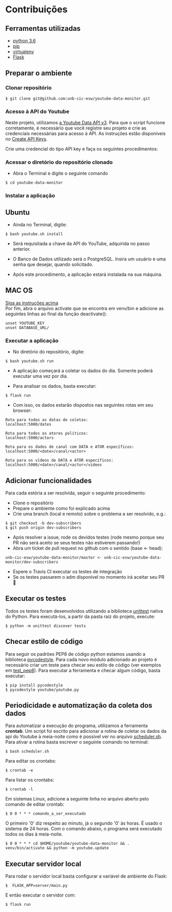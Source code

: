 # Contribuições

## Ferramentas utilizadas

* [python 3.6](https://www.python.org/)
* [pip](https://pypi.python.org/pypi/pip)
* [virtualenv](https://virtualenv.pypa.io/en/stable/userguide/)
* [Flask](http://flask.pocoo.org/)

## Preparar o ambiente

### Clonar repositório

```
$ git clone git@github.com:unb-cic-esw/youtube-data-monitor.git
```

### Acesso à API do Youtube

Neste projeto, utilizamos
[a Youtube Data API v3](https://developers.google.com/youtube/v3/). Para que o
script funcione corretamente, é necessário que você registre seu projeto e
crie as credenciais necessárias para acesso à API. As instruções estão
disponíveis no [Create API Keys](https://developers.google.com/youtube/registering_an_application#Create_API_Keys).

Crie uma credencial do tipo API key e faça os seguintes procedimentos:

### Acessar o diretório do repositório clonado

- Abra o Terminal e digite o seguinte comando

```
$ cd youtube-data-monitor
```

### Instalar a aplicação

## Ubuntu

- Ainda no Terminal, digite:

```
$ bash youtube.sh install
```

- Será requisitada a chave da API do YouTube, adquirida no passo anterior.

- O Banco de Dados utilizado será o PostgreSQL. Insira um usuário e uma senha que desejar, quando solicitado.

- Após este procedimento, a aplicação estará instalada na sua máquina.

## MAC OS
 [Siga as instruções acima](#ubuntu)<br />
 Por fim, abra o arquivo activate que se encontra em venv/bin e adicione as seguintes linhas ao final da função deactivate():
 ```
 unset YOUTUBE_KEY
 unset DATABASE_URL/
 ```


### Executar a aplicação

- No diretório do repositório, digite:

```
$ bash youtube.sh run
```
- A aplicação começará a coletar os dados do dia. Somente poderá executar uma vez por dia.

- Para analisar os dados, basta executar:

```
$ flask run
```

- Com isso, os dados estarão dispostos nas seguintes rotas em seu browser:

```
Rota para todas as datas de coletas:
localhost:5000/dates

Rota para todos os atores políticos:
localhost:5000/actors

Rota para os dados de canal com DATA e ATOR específicos:
localhost:5000/<date>/canal/<actor>

Rota para os vídeos de DATA e ATOR específicos:
localhost:5000/<date>/canal/<actor>/videos
```

## Adicionar funcionalidades

Para cada estória a ser resolvida, seguir o seguinte procedimento:

- Clone o repositório
- Prepare o ambiente como foi explicado acima
- Crie uma branch (local e remoto) sobre o problema a ser resolvido, e.g.:

```
$ git checkout -b dev-subscribers
$ git push origin dev-subscribers
```

- Após resolver a issue, rode os devidos testes (rode mesmo porque seu PR não
  será aceito se seus testes não estiverem passando!)
- Abra um ticket de pull request no github com o sentido (base <- head):

 ```
 unb-cic-esw/youtube-data-monitor/master <- unb-cic-esw/youtube-data-monitor/dev-subscribers
 ```

- Espere o Travis CI executar os testes de integração
- Se os testes passarem o adm disponível no momento irá aceitar seu PR :rocket:



## Executar os testes

Todos os testes foram desenvolvidos utilizando a biblioteca
[unittest](https://docs.python.org/3/library/unittest.html) nativa do Python.
Para executá-los, a partir da pasta raiz do projeto, execute:

```
$ python -m unittest discover tests
```

## Checar estilo de código

Para seguir os padrões PEP8 de código python estamos usando a biblioteca
[pycodestyle](http://pycodestyle.pycqa.org/en/latest/).
Para cada novo módulo adicionado ao projeto é necessário criar um teste para
checar seu estilo de código (ver exemplos em [test_pep8](tests/test_pep8.py)).
Para executar a ferramenta e checar algum código, basta executar:

```
$ pip install pycodestyle
$ pycodestyle youtube/youtube.py
```

## Periodicidade e automatização da coleta dos dados

Para automatizar a execução do programa, utilizamos a ferramenta **crontab**.
Um script foi escrito para adicionar a rotina de coletar os dados da api do
Youtube à meia-noite como é possível ver no arquivo
[scheduler.sh](scheduler.sh). Para ativar a rotina basta escrever o seguinte
comando no terminal:
```
$ bash scheduler.sh
```
Para editar os crontabs:
```
$ crontab -e
```
Para listar os crontabs:
```
$ crontab -l
```

Em sistemas Linux, adicione a seguinte linha no arquivo aberto pelo comando
de editar crontab:
```
$ 0 0 * * * comando_a_ser_executado
```
O primeiro '0' diz respeito ao minuto, já o segundo '0' às horas. É usado o
sistema de 24 horas. Com o comando abaixo, o programa será executado todos os
dias à meia-noite.
```
$ 0 0 * * * cd $HOME/youtube/youtube-data-monitor && . venv/bin/activate && python -m youtube.update
```

## Executar servidor local

Para rodar o servidor local basta configurar a variável de ambiente do Flask:
```
$  FLASK_APP=server/main.py
```
E então executar o servidor com:
```
$ flask run
```
